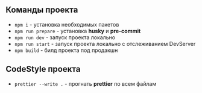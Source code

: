 ## Команды проекта

- `npm i` - установка необходимых пакетов
- `npm run prepare` - установка **husky** и **pre-commit**
- `npm run dev` - запуск проекта локально
- `npm run start` - запуск проекта локально с отслеживанием DevServer
- `npm build` - билд проекта под продакшн


## CodeStyle проекта
- `prettier --write .` - прогнать **prettier** по всем файлам